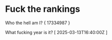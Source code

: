 # Fuck the rankings

Who the hell am I?
{ 17334987 }

What fucking year is it?
[ 2025-03-13T16:40:00Z ]
